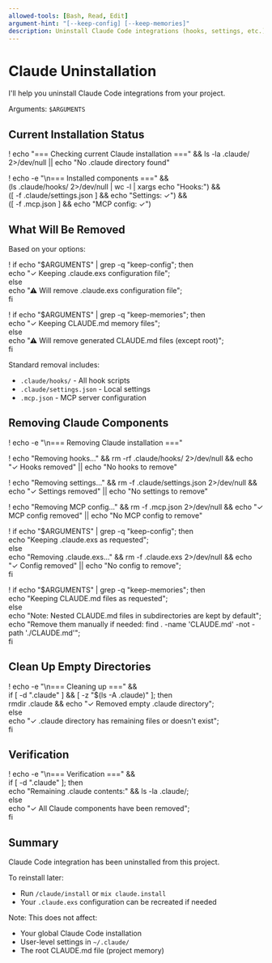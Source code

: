 ```yaml
---
allowed-tools: [Bash, Read, Edit]
argument-hint: "[--keep-config] [--keep-memories]"
description: Uninstall Claude Code integrations (hooks, settings, etc.)
---
```


# Claude Uninstallation

I'll help you uninstall Claude Code integrations from your project.

Arguments: `$ARGUMENTS`

## Current Installation Status

! echo "=== Checking current Claude installation ===" && ls -la .claude/ 2>/dev/null || echo "No .claude directory found"

! echo -e "\n=== Installed components ===" && \
  (ls .claude/hooks/ 2>/dev/null | wc -l | xargs echo "Hooks:") && \
  ([ -f .claude/settings.json ] && echo "Settings: ✓") && \
  ([ -f .mcp.json ] && echo "MCP config: ✓")

## What Will Be Removed

Based on your options:

! if echo "$ARGUMENTS" | grep -q "keep-config"; then \
    echo "✓ Keeping .claude.exs configuration file"; \
  else \
    echo "⚠ Will remove .claude.exs configuration file"; \
  fi

! if echo "$ARGUMENTS" | grep -q "keep-memories"; then \
    echo "✓ Keeping CLAUDE.md memory files"; \
  else \
    echo "⚠ Will remove generated CLAUDE.md files (except root)"; \
  fi

Standard removal includes:
- `.claude/hooks/` - All hook scripts
- `.claude/settings.json` - Local settings
- `.mcp.json` - MCP server configuration

## Removing Claude Components

! echo -e "\n=== Removing Claude installation ==="

! echo "Removing hooks..." && rm -rf .claude/hooks/ 2>/dev/null && echo "✓ Hooks removed" || echo "No hooks to remove"

! echo "Removing settings..." && rm -f .claude/settings.json 2>/dev/null && echo "✓ Settings removed" || echo "No settings to remove"

! echo "Removing MCP config..." && rm -f .mcp.json 2>/dev/null && echo "✓ MCP config removed" || echo "No MCP config to remove"

! if echo "$ARGUMENTS" | grep -q "keep-config"; then \
    echo "Keeping .claude.exs as requested"; \
  else \
    echo "Removing .claude.exs..." && rm -f .claude.exs 2>/dev/null && echo "✓ Config removed" || echo "No config to remove"; \
  fi

! if echo "$ARGUMENTS" | grep -q "keep-memories"; then \
    echo "Keeping CLAUDE.md files as requested"; \
  else \
    echo "Note: Nested CLAUDE.md files in subdirectories are kept by default"; \
    echo "Remove them manually if needed: find . -name 'CLAUDE.md' -not -path './CLAUDE.md'"; \
  fi

## Clean Up Empty Directories

! echo -e "\n=== Cleaning up ===" && \
  if [ -d ".claude" ] && [ -z "$(ls -A .claude)" ]; then \
    rmdir .claude && echo "✓ Removed empty .claude directory"; \
  else \
    echo "✓ .claude directory has remaining files or doesn't exist"; \
  fi

## Verification

! echo -e "\n=== Verification ===" && \
  if [ -d ".claude" ]; then \
    echo "Remaining .claude contents:" && ls -la .claude/; \
  else \
    echo "✓ All Claude components have been removed"; \
  fi

## Summary

Claude Code integration has been uninstalled from this project.

To reinstall later:
- Run `/claude/install` or `mix claude.install`
- Your `.claude.exs` configuration can be recreated if needed

Note: This does not affect:
- Your global Claude Code installation
- User-level settings in `~/.claude/`
- The root CLAUDE.md file (project memory)
